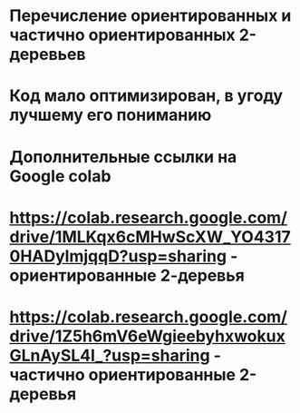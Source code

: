 # Перечисление ориентированных и частично ориентированных 2-деревьев
# Код мало оптимизирован, в угоду лучшему его пониманию
# Дополнительные ссылки на Google colab
# https://colab.research.google.com/drive/1MLKqx6cMHwScXW_YO43170HADylmjqqD?usp=sharing - ориентированные 2-деревья
# https://colab.research.google.com/drive/1Z5h6mV6eWgieebyhxwokuxGLnAySL4l_?usp=sharing - частично ориентированные 2-деревья

